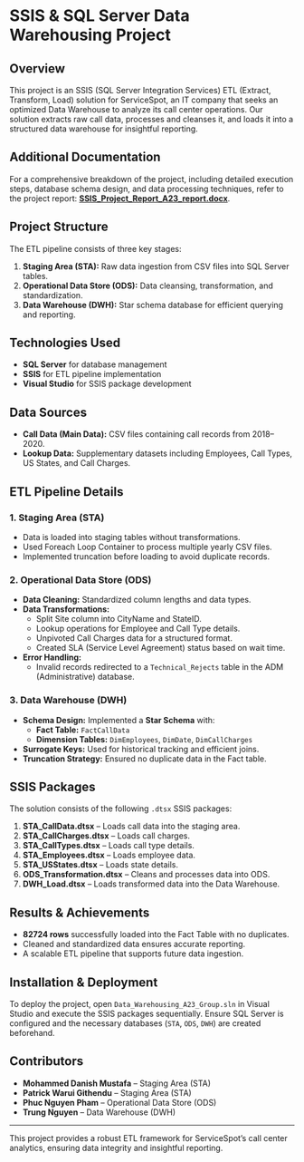 # SSIS & SQL Server Data Warehousing Project

## Overview
This project is an SSIS (SQL Server Integration Services) ETL (Extract, Transform, Load) solution for ServiceSpot, an IT company that seeks an optimized Data Warehouse to analyze its call center operations. Our solution extracts raw call data, processes and cleanses it, and loads it into a structured data warehouse for insightful reporting.

## Additional Documentation
For a comprehensive breakdown of the project, including detailed execution steps, database schema design, and data processing techniques, refer to the project report: [**SSIS_Project_Report_A23_report.docx**](https://github.com/nguyenpham0297/etl-call-center-data/blob/main/2.%20Solution/SSIS_Project_Report_A23%20_%20report.docx).

## Project Structure
The ETL pipeline consists of three key stages:
1. **Staging Area (STA):** Raw data ingestion from CSV files into SQL Server tables.
2. **Operational Data Store (ODS):** Data cleansing, transformation, and standardization.
3. **Data Warehouse (DWH):** Star schema database for efficient querying and reporting.

## Technologies Used
- **SQL Server** for database management
- **SSIS** for ETL pipeline implementation
- **Visual Studio** for SSIS package development

## Data Sources
- **Call Data (Main Data):** CSV files containing call records from 2018–2020.
- **Lookup Data:** Supplementary datasets including Employees, Call Types, US States, and Call Charges.

## ETL Pipeline Details
### 1. Staging Area (STA)
- Data is loaded into staging tables without transformations.
- Used Foreach Loop Container to process multiple yearly CSV files.
- Implemented truncation before loading to avoid duplicate records.

### 2. Operational Data Store (ODS)
- **Data Cleaning:** Standardized column lengths and data types.
- **Data Transformations:**
  - Split Site column into CityName and StateID.
  - Lookup operations for Employee and Call Type details.
  - Unpivoted Call Charges data for a structured format.
  - Created SLA (Service Level Agreement) status based on wait time.
- **Error Handling:**
  - Invalid records redirected to a `Technical_Rejects` table in the ADM (Administrative) database.

### 3. Data Warehouse (DWH)
- **Schema Design:** Implemented a **Star Schema** with:
  - **Fact Table:** `FactCallData`
  - **Dimension Tables:** `DimEmployees`, `DimDate`, `DimCallCharges`
- **Surrogate Keys:** Used for historical tracking and efficient joins.
- **Truncation Strategy:** Ensured no duplicate data in the Fact table.

## SSIS Packages
The solution consists of the following `.dtsx` SSIS packages:
1. **STA_CallData.dtsx** – Loads call data into the staging area.
2. **STA_CallCharges.dtsx** – Loads call charges.
3. **STA_CallTypes.dtsx** – Loads call type details.
4. **STA_Employees.dtsx** – Loads employee data.
5. **STA_USStates.dtsx** – Loads state details.
6. **ODS_Transformation.dtsx** – Cleans and processes data into ODS.
7. **DWH_Load.dtsx** – Loads transformed data into the Data Warehouse.

## Results & Achievements
- **82724 rows** successfully loaded into the Fact Table with no duplicates.
- Cleaned and standardized data ensures accurate reporting.
- A scalable ETL pipeline that supports future data ingestion.

## Installation & Deployment
To deploy the project, open `Data_Warehousing_A23_Group.sln` in Visual Studio and execute the SSIS packages sequentially. Ensure SQL Server is configured and the necessary databases (`STA`, `ODS`, `DWH`) are created beforehand.

## Contributors
- **Mohammed Danish Mustafa** – Staging Area (STA)
- **Patrick Warui Githendu** – Staging Area (STA)
- **Phuc Nguyen Pham** – Operational Data Store (ODS)
- **Trung Nguyen** – Data Warehouse (DWH)

---
This project provides a robust ETL framework for ServiceSpot’s call center analytics, ensuring data integrity and insightful reporting.

